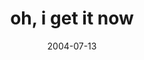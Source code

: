 ---
layout: base.njk
title : 'oh, i get it now' 
view_title : 'oh, i get it now' 
year : '2004' 
date : '2004-07-13' 
img_file : '/drawing/ohigetitnow.png' 
html_file : 'ohigetitnow' 
next_html : 'ihadtoask.html' 
year_order : '122' 
permalink : "title/{{html_file}}.html"
---